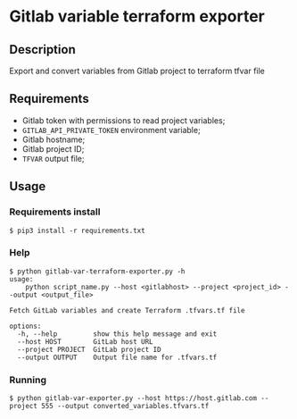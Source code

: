 # Gitlab variable terraform exporter

## Description
Export and convert variables from Gitlab project to terraform tfvar file

## Requirements
- Gitlab token with permissions to read project variables;
- `GITLAB_API_PRIVATE_TOKEN` environment variable;
- Gitlab hostname;
- Gitlab project ID;
- `TFVAR` output file;

## Usage

### Requirements install
```shell
$ pip3 install -r requirements.txt
```

### Help
```shell
$ python gitlab-var-terraform-exporter.py -h
usage:
    python script_name.py --host <gitlabhost> --project <project_id> --output <output_file>

Fetch GitLab variables and create Terraform .tfvars.tf file

options:
  -h, --help         show this help message and exit
  --host HOST        GitLab host URL
  --project PROJECT  GitLab project ID
  --output OUTPUT    Output file name for .tfvars.tf
```
### Running
```shell
$ python gitlab-var-exporter.py --host https://host.gitlab.com --project 555 --output converted_variables.tfvars.tf
```
